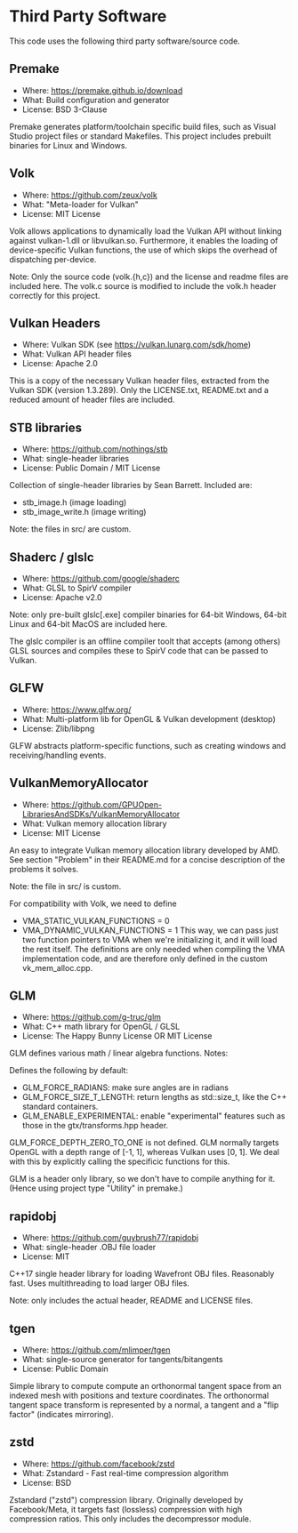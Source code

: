 Third Party Software
====================

This code uses the following third party software/source code.

## Premake

- Where: https://premake.github.io/download
- What: Build configuration and generator
- License: BSD 3-Clause

Premake generates platform/toolchain specific build files, such as Visual
Studio project files or standard Makefiles. This project includes prebuilt
binaries for Linux and Windows.

## Volk

- Where: https://github.com/zeux/volk
- What: "Meta-loader for Vulkan"
- License: MIT License

Volk allows applications to dynamically load the Vulkan API without linking
against vulkan-1.dll or libvulkan.so. Furthermore, it enables the loading of
device-specific Vulkan functions, the use of which skips the overhead of
dispatching per-device.

Note: Only the source code (volk.{h,c}) and the license and readme files are
included here. The volk.c source is modified to include the volk.h header
correctly for this project.

## Vulkan Headers

- Where: Vulkan SDK (see https://vulkan.lunarg.com/sdk/home)
- What: Vulkan API header files
- License: Apache 2.0

This is a copy of the necessary Vulkan header files, extracted from the Vulkan
SDK (version 1.3.289). Only the LICENSE.txt, README.txt and a reduced amount of
header files are included.

## STB libraries

- Where: https://github.com/nothings/stb
- What: single-header libraries
- License: Public Domain / MIT License

Collection of single-header libraries by Sean Barrett. Included are:
- stb_image.h         (image loading)
- stb_image_write.h   (image writing)

Note: the files in src/ are custom.

## Shaderc / glslc

- Where: https://github.com/google/shaderc
- What: GLSL to SpirV compiler
- License: Apache v2.0

Note: only pre-built glslc[.exe] compiler binaries for 64-bit Windows,
64-bit Linux and 64-bit MacOS are included here.

The glslc compiler is an offline compiler toolt that accepts (among others)
GLSL sources and compiles these to SpirV code that can be passed to Vulkan.

## GLFW

- Where: https://www.glfw.org/
- What: Multi-platform lib for OpenGL & Vulkan development (desktop)
- License: Zlib/libpng

GLFW abstracts platform-specific functions, such as creating windows and
receiving/handling events. 

## VulkanMemoryAllocator

- Where: https://github.com/GPUOpen-LibrariesAndSDKs/VulkanMemoryAllocator
- What: Vulkan memory allocation library
- License: MIT License

An easy to integrate Vulkan memory allocation library developed by AMD. See
section "Problem" in their README.md for a concise description of the problems
it solves.

Note: the file in src/ is custom.

For compatibility with Volk, we need to define
  - VMA_STATIC_VULKAN_FUNCTIONS = 0
  - VMA_DYNAMIC_VULKAN_FUNCTIONS = 1
This way, we can pass just two function pointers to VMA when we're initializing
it, and it will load the rest itself. The definitions are only needed when
compiling the VMA implementation code, and are therefore only defined in the
custom vk_mem_alloc.cpp.

## GLM

- Where: https://github.com/g-truc/glm
- What: C++ math library for OpenGL / GLSL
- License: The Happy Bunny License OR MIT License

GLM defines various math / linear algebra functions. Notes:

Defines the following by default:
- GLM_FORCE_RADIANS: make sure angles are in radians
- GLM_FORCE_SIZE_T_LENGTH: return lengths as std::size_t, like the C++ 
  standard containers.
- GLM_ENABLE_EXPERIMENTAL: enable "experimental" features such as those
  in the gtx/transforms.hpp header.

GLM_FORCE_DEPTH_ZERO_TO_ONE is not defined. GLM normally targets OpenGL with a
depth range of [-1, 1], whereas Vulkan uses [0, 1]. We deal with this by 
explicitly calling the specificic functions for this.

GLM is a header only library, so we don't have to compile anything for it.
(Hence using project type "Utility" in premake.)

## rapidobj

- Where: https://github.com/guybrush77/rapidobj
- What: single-header .OBJ file loader
- License: MIT

C++17 single header library for loading Wavefront OBJ files. Reasonably fast.
Uses multithreading to load larger OBJ files.

Note: only includes the actual header, README and LICENSE files.

## tgen

- Where: https://github.com/mlimper/tgen
- What: single-source generator for tangents/bitangents
- License: Public Domain

Simple library to compute compute an orthonormal tangent space from an indexed
mesh with positions and texture coordinates. The orthonormal tangent space
transform is represented by a normal, a tangent and a "flip factor" (indicates
mirroring).

## zstd

- Where: https://github.com/facebook/zstd
- What: Zstandard - Fast real-time compression algorithm 
- License: BSD

Zstandard ("zstd") compression library. Originally developed by Facebook/Meta,
it targets fast (lossless) compression with high compression ratios. This only
includes the decompressor module.


